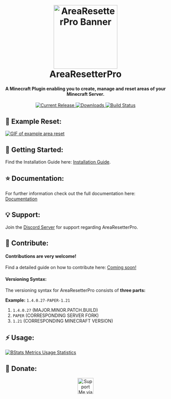 <h1 align="center">
  <br>
  <a href="https://github.com/lgndluke/AreaResetterPro/"><img src="https://i.imgur.com/vVXzVAR.png" alt="AreaResetterPro Banner" width="200"></a>
  <br>
  AreaResetterPro
  <br>
</h1>

<h4 align="center">A Minecraft Plugin enabling you to create, manage and reset areas of your Minecraft Server.</h4>

<p align="center">
  <a href="https://github.com/lgndluke/AreaResetterPro/releases/latest">
    <img src="https://img.shields.io/github/v/release/lgndluke/AreaResetterPro?include_prereleases&display_name=release&style=for-the-badge"
         alt="Current Release">
  </a>
  <a href="https://www.spigotmc.org/resources/update-open-source-arearesetterpro-reset-areas-with-ease.109372/">
    <img src="https://img.shields.io/spiget/downloads/109372?style=for-the-badge"
         alt="Downloads">
  </a>
  <a href="https://github.com/lgndluke/AreaResetterPro/actions">
    <img src="https://img.shields.io/github/actions/workflow/status/lgndluke/AreaResetterPro/build.yml?branch=main&style=for-the-badge&label=Build%20Status%3A"
         alt="Build Status">
  </a>
</p>

## 🔁 Example Reset:

[![GIF of example area reset]()](https://github.com/user-attachments/assets/ed28c1f5-38c3-453a-9957-96fe0ba9cca8)

## 🚀 Getting Started:

Find the Installation Guide here: [Installation Guide](https://www.lgndluke.dev/01-getting-started/03-installation/).

## ⭐ Documentation:

For further information check out the full documentation here: [Documentation](https://www.lgndluke.dev/)

## 💡 Support:

Join the [Discord Server](https://discord.gg/PvBEzN2QmK) for support regarding AreaResetterPro.

## 🔧 Contribute:

#### Contributions are very welcome!

Find a detailed guide on how to contribute here: [Coming soon!]()

#### Versioning Syntax:

The versioning syntax for AreaResetterPro consists of **three parts:**

**Example:** ```1.4.0.27-PAPER-1.21```

1. ```1.4.0.27``` (MAJOR.MINOR.PATCH.BUILD)
2. ```PAPER```    (CORRESPONDING SERVER FORK)
3. ```1.21```     (CORRESPONDING MINECRAFT VERSION)

## ⚡ Usage:

[![BStats Metrics Usage Statistics]()](https://bstats.org/signatures/bukkit/AreaResetterPro.svg)

## 💙 Donate:

<div align=center> 
    <a href='https://www.paypal.com/paypalme/lgndluke' target='_blank'><img height='50' src='https://upload.wikimedia.org/wikipedia/commons/thumb/b/b5/PayPal.svg/2560px-PayPal.svg.png' alt='Support Me via PayPal'/></a>
</div>
